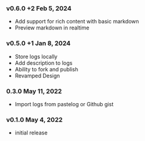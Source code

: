 ### v0.6.0 +2 Feb 5, 2024

- Add support for rich content with basic markdown
- Preview markdown in realtime

### v0.5.0 +1 Jan 8, 2024

- Store logs locally
- Add description to logs
- Ability to fork and publish
- Revamped Design

### 0.3.0 May 11, 2022

- Import logs from pastelog or Github gist

### v0.1.0 May 4, 2022

- initial release
